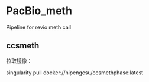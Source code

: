 # PacBio_meth
Pipeline for revio meth call


##  ccsmeth

拉取镜像：

singularity pull docker://nipengcsu/ccsmethphase:latest
